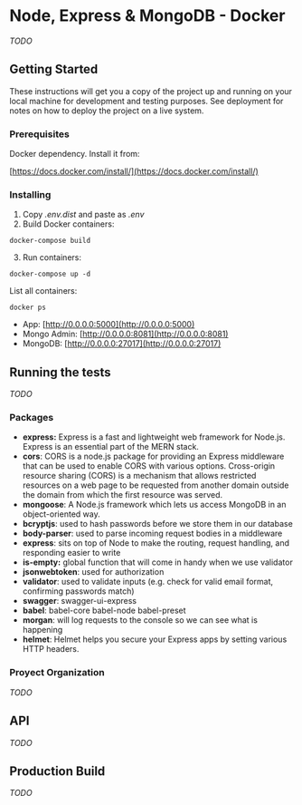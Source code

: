 # Node, Express & MongoDB - Docker

*TODO*

## Getting Started

These instructions will get you a copy of the project up and running on your local machine for development and testing purposes. See deployment for notes on how to deploy the project on a live system.

### Prerequisites

Docker dependency. Install it from:

[https://docs.docker.com/install/](https://docs.docker.com/install/)

### Installing

1. Copy *.env.dist* and paste as *.env*
2. Build Docker containers:
```
docker-compose build
```
3. Run containers:
```
docker-compose up -d
```

List all containers:
```
docker ps
```

- App: [http://0.0.0.0:5000](http://0.0.0.0:5000)
- Mongo Admin: [http://0.0.0.0:8081](http://0.0.0.0:8081)
- MongoDB: [http://0.0.0.0:27017](http://0.0.0.0:27017)

## Running the tests

*TODO*

### Packages

- **express:** Express is a fast and lightweight web framework for Node.js. Express is an essential part of the MERN stack.
- **cors**: CORS is a node.js package for providing an Express middleware that can be used to enable CORS with various options. Cross-origin resource sharing (CORS) is a mechanism that allows restricted resources on a web page to be requested from another domain outside the domain from which the first resource was served.
- **mongoose**: A Node.js framework which lets us access MongoDB in an object-oriented way.
- **bcryptjs**: used to hash passwords before we store them in our database
- **body-parser**: used to parse incoming request bodies in a middleware
- **express**: sits on top of Node to make the routing, request handling, and responding easier to write
- **is-empty:** global function that will come in handy when we use validator
- **jsonwebtoken**: used for authorization
- **validator**: used to validate inputs (e.g. check for valid email format, confirming passwords match)
- **swagger**: swagger-ui-express
- **babel**: babel-core babel-node babel-preset
- **morgan**: will log requests to the console so we can see what is happening
- **helmet**: Helmet helps you secure your Express apps by setting various HTTP headers.

### Proyect Organization

*TODO*

## API

*TODO*

## Production Build

*TODO*
